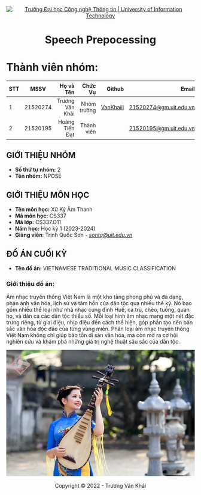 <!-- Banner -->
<p align="center">
  <a href="https://www.uit.edu.vn/" title="Trường Đại học Công nghệ Thông tin" style="border: none;">
    <img src="https://i.imgur.com/WmMnSRt.png" alt="Trường Đại học Công nghệ Thông tin | University of Information Technology">
  </a>
</p>

<!-- Title -->
<h1 align="center"><b>Speech Prepocessing</b></h1>

<!-- Main -->
# Thành viên nhóm:
| STT    | MSSV          | Họ và Tên              |Chức Vụ    | Github                                                  | Email                   |
| ------ |:-------------:| ----------------------:|----------:|--------------------------------------------------------:|-------------------------:
| 1      | 21520274      | Trương Văn Khải         |Nhóm trưởng|[VanKhaiii](https://github.com/VanKhaiii)  |21520274@gm.uit.edu.vn   |
| 2      | 21520195      | Hoàng Tiến Đạt         |Thành viên |                        |21520195@gm.uit.edu.vn   |

## GIỚI THIỆU NHÓM
* **Số thứ tự nhóm:** 2
* **Tên nhóm:** NPOSE

## GIỚI THIỆU MÔN HỌC
* **Tên môn học:** Xử Ký Âm Thanh
* **Mã môn học:** CS337
* **Mã lớp:** CS337.O11
* **Năm học:** Học kỳ 1 (2023-2024)
* **Giảng viên**: Trịnh Quốc Sơn - *sontq@uit.edu.vn*

## ĐỒ ÁN CUỐI KỲ
* **Tên đồ án:** VIETNAMESE TRADITIONAL MUSIC CLASSIFICATION
### Giới thiệu đồ án: 
Âm nhạc truyền thống Việt Nam là một kho tàng phong phú và đa dạng, phản ánh văn hóa, lịch sử và tâm hồn của dân tộc qua nhiều thế kỷ. Nó bao gồm nhiều thể loại như nhã nhạc cung đình Huế, ca trù, chèo, tuồng, quan họ, và dân ca các dân tộc thiểu số. Mỗi loại hình âm nhạc mang một nét đặc trưng riêng, từ giai điệu, nhịp điệu đến cách thể hiện, góp phần tạo nên bản sắc văn hóa độc đáo của từng vùng miền. Phân loại âm nhạc truyền thống Việt Nam không chỉ giúp bảo tồn di sản văn hóa, mà còn mở ra cơ hội nghiên cứu và khám phá những giá trị nghệ thuật sâu sắc của dân tộc.

<img src = "https://github.com/VanKhaiii/CS337.O11/blob/main/Images/image.webp">

<!-- Footer -->
<p align='center'>Copyright © 2022 - Trương Văn Khải</p>
